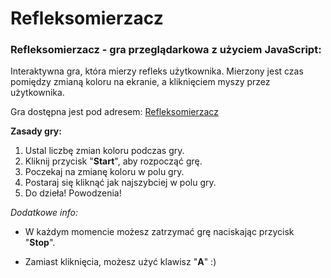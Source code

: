 
# Refleksomierzacz

### Refleksomierzacz - gra przeglądarkowa z użyciem JavaScript:

Interaktywna gra, która mierzy refleks użytkownika. Mierzony jest czas pomiędzy zmianą koloru na ekranie, a kliknięciem myszy przez użytkownika.

Gra dostępna jest pod adresem: [Refleksomierzacz](https://damian3ro.github.io/js-lab/)

**Zasady gry:**
1. Ustal liczbę zmian koloru podczas gry.
2. Kliknij przycisk "**Start**", aby rozpocząć grę.
3. Poczekaj na zmianę koloru w polu gry.
4. Postaraj się kliknąć jak najszybciej w polu gry.
5. Do dzieła! Powodzenia!

*Dodatkowe info:*
- W każdym momencie możesz zatrzymać grę naciskając przycisk "**Stop**".

- Zamiast kliknięcia, możesz użyć klawisz "**A**" :)